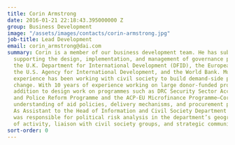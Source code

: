```yaml
---
title: Corin Armstrong
date: 2016-01-21 22:18:43.395000000 Z
group: Business Development
image: "/assets/images/contacts/corin-armstrong.jpg"
job-title: Lead Development
email: corin_armstrong@dai.com
summary: Corin is a member of our business development team. He has substantial experience
  supporting the design, implementation, and management of governance programmes for
  the U.K. Department for International Development (DFID), the European Commission,
  the U.S. Agency for International Development, and the World Bank. Much of this
  experience has been working with civil society to build demand-side pressure for
  change. With 10 years of experience working on large donor-funded programmes—in
  addition to design work on programmes such as DRC Security Sector Accountability
  and Police Reform Programme and the ACP-EU Microfinance Programme—Corin has a practitioner’s
  understanding of aid policies, delivery mechanisms, and procurement procedures.
  As Assistant to the Head of Information and Civil Society Department at DFID, he
  was responsible for political risk analysis in the department’s geographic areas
  of activity, liaison with civil society groups, and strategic communications.
sort-order: 0
---
```


